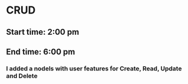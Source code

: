 # CRUD
## Start time: 2:00 pm
## End time: 6:00 pm

### I added a nodels with user features for Create, Read, Update and Delete